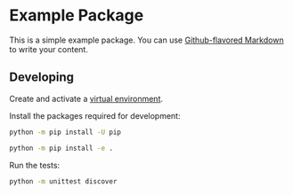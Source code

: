 # Example Package

This is a simple example package. You can use [Github-flavored Markdown](https://guides.github.com/features/mastering-markdown/) to write your content.

## Developing

Create and activate a [virtual environment](https://packaging.python.org/tutorials/installing-packages/#creating-and-using-virtual-environments).

Install the packages required for development:

```sh
python -m pip install -U pip

python -m pip install -e .
```

Run the tests:

```sh
python -m unittest discover
```
